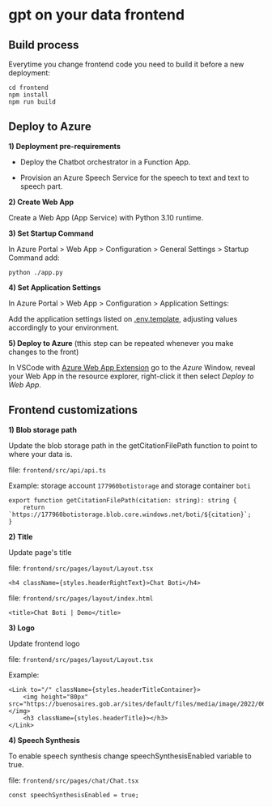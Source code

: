 # gpt on your data frontend

## Build process

Everytime you change frontend code you need to build it before a new deployment:

```
cd frontend
npm install
npm run build
```

## Deploy to Azure

**1) Deployment pre-requirements**

- Deploy the Chatbot orchestrator in a Function App.

- Provision an Azure Speech Service for the speech to text and text to speech part.

**2) Create Web App**

Create a Web App (App Service) with Python 3.10 runtime.

**3) Set Startup Command**

In Azure Portal > Web App > Configuration > General Settings > Startup Command add:

```python ./app.py```

**4) Set Application Settings**

In Azure Portal > Web App > Configuration > Application Settings:

Add the application settings listed on [.env.template](.env.template), adjusting values accordingly to your environment.

**5) Deploy to Azure** (tthis step can be repeated whenever you make changes to the front)

In VSCode with [Azure Web App Extension](https://marketplace.visualstudio.com/items?itemName=ms-azuretools.vscode-azureappservice) go to the *Azure* Window, reveal your Web App in the resource explorer, right-click it then select *Deploy to Web App*.


## Frontend customizations

**1) Blob storage path**

Update the blob storage path in the getCitationFilePath function to point to where your data is.

file: ```frontend/src/api/api.ts```

Example: storage account ```177960botistorage``` and storage container ```boti```
```
export function getCitationFilePath(citation: string): string {
    return `https://177960botistorage.blob.core.windows.net/boti/${citation}`;
}
```

**2) Title**

Update page's title

file: ```frontend/src/pages/layout/Layout.tsx```

```
<h4 className={styles.headerRightText}>Chat Boti</h4>
```

file: ```frontend/src/pages/layout/index.html```

```
<title>Chat Boti | Demo</title>
```

**3) Logo**

Update frontend logo

file: ```frontend/src/pages/layout/Layout.tsx```

Example:
```
<Link to="/" className={styles.headerTitleContainer}>
    <img height="80px" src="https://buenosaires.gob.ar/sites/default/files/media/image/2022/06/16/330682881a2d085e5f614b4b0b3b24aacb37ffce.png"></img>
    <h3 className={styles.headerTitle}></h3>
</Link>
```

**4) Speech Synthesis**

To enable speech synthesis change speechSynthesisEnabled variable to true.

file: ```frontend/src/pages/chat/Chat.tsx```

```
const speechSynthesisEnabled = true;
```

